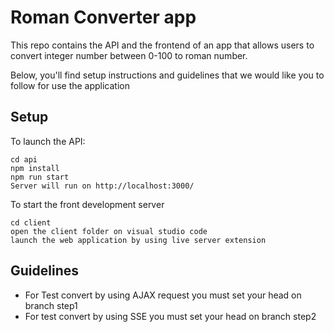 # Roman Converter app

This repo contains the API and the frontend of an app that
allows users to convert integer number between 0-100 to roman number.


Below, you'll find setup instructions and guidelines that we would
like you to follow for use the application

## Setup

To launch the API:

```
cd api
npm install
npm run start
Server will run on http://localhost:3000/
```

To start the front development server

```
cd client
open the client folder on visual studio code
launch the web application by using live server extension
```
## Guidelines

- For Test convert by using AJAX request you must set your head on branch step1
- For test convert by using SSE you must set your head on branch step2
